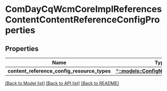 # ComDayCqWcmCoreImplReferencesContentContentReferenceConfigProperties

## Properties
Name | Type | Description | Notes
------------ | ------------- | ------------- | -------------
**content_reference_config_resource_types** | [***::models::ConfigNodePropertyArray**](configNodePropertyArray.md) |  | [optional] 

[[Back to Model list]](../README.md#documentation-for-models) [[Back to API list]](../README.md#documentation-for-api-endpoints) [[Back to README]](../README.md)


